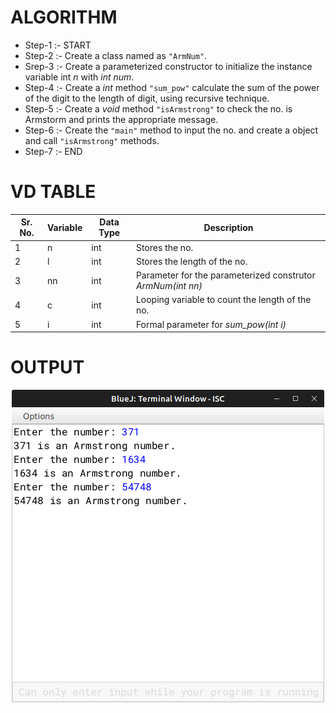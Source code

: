 # ALGORITHM

- Step-1 :- START
- Step-2 :- Create a class named as `"ArmNum"`.
- Srep-3 :- Create a parameterized constructor to initialize the instance variable int *n* with *int num*.
- Step-4 :- Create a *int* method `"sum_pow"` calculate the sum of the power of the digit to the length of digit, using recursive technique.
- Step-5 :- Create a *void* method `"isArmstrong"` to check the no. is Armstorm and prints the appropriate message.
- Step-6 :- Create the `"main"` method to input the no. and create a object and call `"isArmstrong"` methods.
- Step-7 :- END

# VD TABLE

| Sr. No. | Variable | Data Type | Description |
| --- | --- | --- | --- |
| 1 | n | int | Stores the no. |
| 2 | l | int | Stores the length of the no. |
| 3 | nn | int | Parameter for the parameterized construtor *ArmNum(int nn)* |
| 4 | c | int | Looping variable to count the length of the no. |
| 5 | i | int | Formal parameter for *sum_pow(int i)* |

# OUTPUT

<p align="center">
<img width="auto" height="auto" alt="output" src="./output.png">
</p>